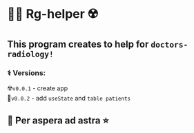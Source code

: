 # 👨‍⚕️ Rg-helper ☢️  

## This program creates to help for `doctors-radiology!`


### ⚕ Versions:   
☢️`v0.0.1` - create app  
🦷`v0.0.2` - add `useState` and `table patients`



## 🌠 Per aspera ad astra ⭐ 



